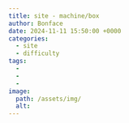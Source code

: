 ```yaml
---
title: site - machine/box
author: Bonface
date: 2024-11-11 15:50:00 +0000
categories:
  - site
  - difficulty
tags:
  - 
  - 
  - 
image:
  path: /assets/img/
  alt: 
---
```

